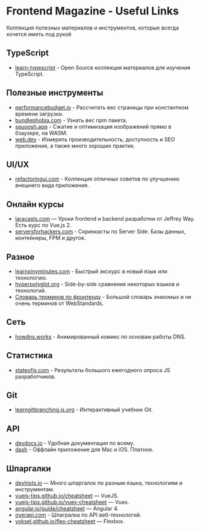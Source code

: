 # Frontend Magazine - Useful Links

Коллекция полезных материалов и инструментов, которые всегда хочется иметь под рукой

## TypeScript
- [learn-typescript](https://github.com/snipcart/learn-typescript) - Open Source коллекция материалов для изучения TypeScript.

## Полезные инструменты
- [performancebudget.io](http://www.performancebudget.io/) - Рассчитать вес страницы при константном времени загрузки.
- [bundlephobia.com](https://bundlephobia.com/) - Узнать вес npm пакета.
- [squoosh.app](https://squoosh.app/) - Сжатие и оптимизация изображений прямо в бзаузере, на WASM.
- [web.dev](https://web.dev/) - Измерить производительность, доступность и SEO приложения, а также много хороших практик.

## UI/UX
- [refactoringui.com](https://refactoringui.com/) - Коллекция отличных советов по улучшению внешнего вида приложения.

## Онлайн курсы
- [laracasts.com](https://laracasts.com/) — Уроки frontend и backend разработки от Jeffrey Way. Есть курс по Vue.js 2.
- [serversforhackers.com](https://serversforhackers.com/) - Скринкасты по Server Side. Базы данных, контейнеры, FPM и другое.

## Разное
- [learnxinyminutes.com](https://learnxinyminutes.com/) - Быстрый экскурс в новый язык или технологию.
- [hyperpolyglot.org](http://hyperpolyglot.org/) - Side-by-side сравнение некоторых языков и технологий.
- [Словарь терминов по фронтенду](https://github.com/web-standards-ru/dictionary/blob/master/dictionary.md) - Большой словарь знакомых и не очень терминов от WebStandards.

## Сеть
- [howdns.works](https://howdns.works/) - Анимированный комикс по основам работы DNS.

## Статистика
- [stateofjs.com](https://stateofjs.com/) - Результаты большого ежегодного опроса JS разработчиков.

## Git
- [learngitbranching.js.org](https://learngitbranching.js.org/) - Интерактивный учебник Git.

## API
- [devdocs.io](https://devdocs.io/) - Удобная документация по всему.
- [dash](https://kapeli.com/dash) - Оффлайн приложение для Mac и iOS. Платное.

## Шпаргалки
- [devhists.io](https://devhints.io) — Много шпаргалок по разным языка, технологиям и инструментам.
- [vuejs-tips.github.io/cheatsheet](https://vuejs-tips.github.io/cheatsheet/) — VueJS.
- [vuejs-tips.github.io/vuex-cheatsheet](https://vuejs-tips.github.io/vuex-cheatsheet/) — Vuex.
- [angular.io/guide/cheatsheet](https://angular.io/guide/cheatsheet) — Angular 4.
- [overapi.com](http://overapi.com) - Шпагралка по API веб-технологий.
- [yoksel.github.io/flex-cheatsheet](https://yoksel.github.io/flex-cheatsheet/) — Flexbox.
